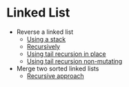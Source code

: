 # Linked List

* Reverse a linked list
  * [Using a stack](reverseStack.js)
  * [Recursively](reverseRecursive.js)
  * [Using tail recursion in place](reverseTailRecInPlace.js)
  * [Using tail recursion non-mutating](reverseTailRec.js)
* Merge two sorted linked lists
  * [Recursive approach](merge.js)
